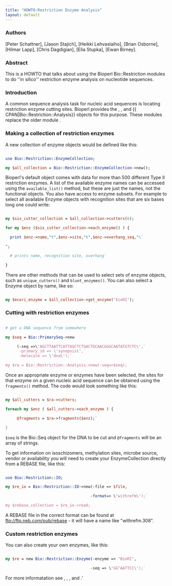```yaml
---
title: "HOWTO:Restriction Enzyme Analysis"
layout: default
---
```


### Authors

[Peter Schattner], [Jason Stajich], [Heikki Lehvaslaiho], [Brian Osborne], [Hilmar Lapp], [Chris Dagdigian], [Elia Stupka], [Ewan Birney].

### Abstract

This is a HOWTO that talks about using the Bioperl Bio::Restriction modules to do ''in silico'' restriction enzyme analysis on nucleotide sequences.

### Introduction

A common sequence analysis task for nucleic acid sequences is locating restriction enzyme cutting sites. Bioperl provides the , , and {{ CPAN|Bio::Restriction::Analysis}} objects for this purpose. These modules replace the older module .

### Making a collection of restriction enzymes

A new collection of enzyme objects would be defined like this:

```perl

use Bio::Restriction::EnzymeCollection;

my $all_collection = Bio::Restriction::EnzymeCollection->new();

```

Bioperl's default object comes with data for more than 500 different Type II restriction enzymes. A list of the available enzyme names can be accessed using the `available_list()` method, but these are just the names, not the functional objects. You also have access to enzyme subsets. For example to select all available Enzyme objects with recognition sites that are six bases long one could write:

```perl

my $six_cutter_collection = $all_collection->cutters(6);

for my $enz ($six_cutter_collection->each_enzyme() ) {

  print $enz->name,"t",$enz->site,"t",$enz->overhang_seq,"\`

";

  # prints name, recognition site, overhang`

}

```

There are other methods that can be used to select sets of enzyme objects, such as `unique_cutters()` and `blunt_enzymes()`. You can also select a Enzyme object by name, like so:

```perl

my $ecori_enzyme = $all_collection->get_enzyme('EcoRI');

```

### Cutting with restriction enzymes

```perl

# get a DNA sequence from somewhere

my $seq = Bio::PrimarySeq->new

     (-seq =>\'AGCTTAATTCATTAGCTCTGACTGCAACGGGCAATATGTCTC\',`
      -primary_id => \'synopsis\',`
      -molecule => \'dna\');`

my $ra = Bio::Restriction::Analysis->new(-seq=>$seq);

```

Once an appropriate enzyme or enzymes have been selected, the sites for that enzyme on a given nucleic acid sequence can be obtained using the `fragments()` method. The code would look something like this:

```perl

my $all_cutters = $ra->cutters;

foreach my $enz ( $all_cutters->each_enzyme ) {

     @fragments = $ra->fragments($enz);`

}

```

`$seq` is the Bio::Seq object for the DNA to be cut and `@fragments` will be an array of strings.

To get information on isoschizomers, methylation sites, microbe source, vendor or availability you will need to create your EnzymeCollection directly from a REBASE file, like this:

```perl

use Bio::Restriction::IO;

my $re_io = Bio::Restriction::IO->new(-file => $file,

                                     -format=> \'withrefm\');`

my $rebase_collection = $re_io->read;

```

A REBASE file in the correct format can be found at <ftp://ftp.neb.com/pub/rebase> - it will have a name like "withrefm.308".

### Custom restriction enzymes

You can also create your own enzymes, like this:

```perl

my $re = new Bio::Restriction::Enzyme(-enzyme => 'BioRI',

                                     -seq => \'GG^AATTCC\');`

```

For more informatation see , , , and .'


